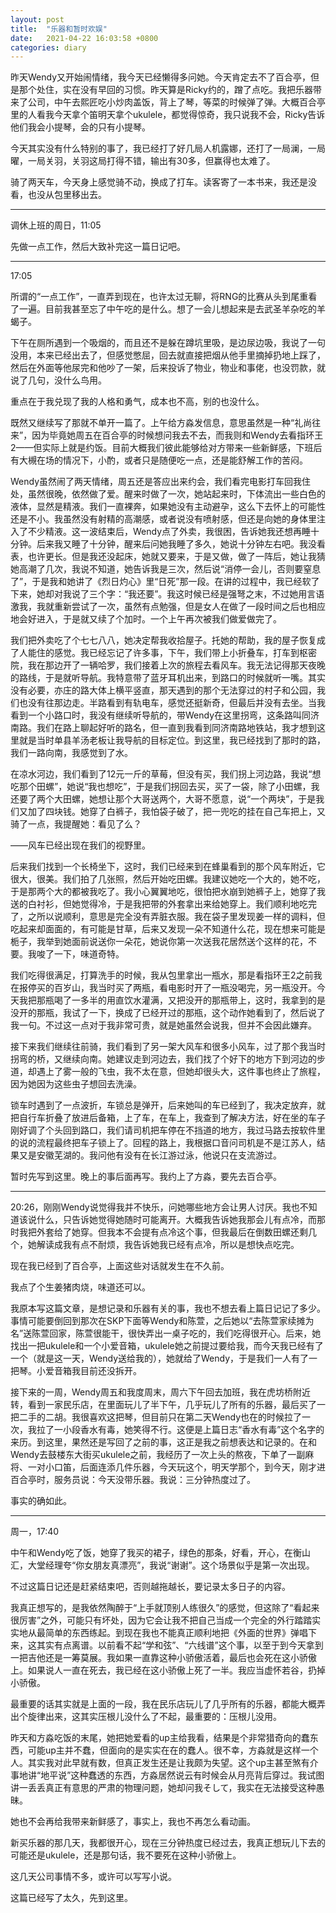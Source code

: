 ```yaml
---
layout: post
title:  "乐器和暂时欢娱"
date:   2021-04-22 16:03:58 +0800
categories: diary
---
```


昨天Wendy又开始闹情绪，我今天已经懒得多问她。今天肯定去不了百合亭，但是那个处住，实在没有早回的习惯。昨天算是Ricky约的，蹭了点吃。我把乐器带来了公司，中午去熙匠吃小炒肉盖饭，背上了琴，等菜的时候弹了弹。大概百合亭里的人看我今天拿个笛明天拿个ukulele，都觉得惊奇，我只说我不会，Ricky告诉他们我会小提琴，会的只有小提琴。

今天其实没有什么特别的事了，我已经打了好几局人机露娜，还打了一局澜，一局曜，一局关羽，关羽这局打得不错，输出有30多，但赢得也太难了。

骑了两天车，今天身上感觉骑不动，换成了打车。读客寄了一本书来，我还是没看，也没从包里移出去。

---

调休上班的周日，11:05

先做一点工作，然后大致补完这一篇日记吧。

---

17:05

所谓的“一点工作”，一直弄到现在，也许太过无聊，将RNG的比赛从头到尾重看了一遍。目前我甚至忘了中午吃的是什么。想了一会儿想起来是去武圣羊杂吃的羊蝎子。

下午在厕所遇到一个吸烟的，而且还不是躲在蹲坑里吸，是边尿边吸，我说了一句没用，本来已经出去了，但感觉憋屈，回去就直接把烟从他手里摘掉扔地上踩了，然后在外面等他尿完和他吵了一架，后来投诉了物业，物业和事佬，也没罚款，就说了几句，没什么鸟用。

重点在于我兑现了我的人格和勇气，成本也不高，别的也没什么。

既然又继续写了那就不单开一篇了。上午给方淼发信息，意思虽然是一种“礼尚往来”，因为毕竟她周五在百合亭的时候想问我去不去，而我则和Wendy去看指环王2——但实际上就是约饭。目前大概我们彼此能够给对方带来一些新鲜感，下班后有大槻在场的情况下，小酌，或者只是随便吃一点，还是能舒解工作的苦闷。

Wendy虽然闹了两天情绪，周五还是答应出来约会，我们看完电影打车回我住处，虽然很晚，依然做了爱。醒来时做了一次，她站起来时，下体流出一些白色的液体，显然是精液。我们一直裸奔，如果她没有主动避孕，这么下去怀上的可能性还是不小。我虽然没有射精的高潮感，或者说没有喷射感，但还是向她的身体里注入了不少精液。这一波结束后，Wendy点了外卖，我很困，告诉她我还想再睡十分钟。后来我又睡了十分钟，醒来后问她我睡了多久，她说十分钟左右吧。我没看表，也许更长。但是我还没起床，她就又要来，于是又做，做了一阵后，她让我猜她高潮了几次，我说不知道，她告诉我是三次，然后说“消停一会儿，否则要窒息了”，于是我和她讲了《烈日灼心》里“日死”那一段。在讲的过程中，我已经软了下来，她却对我说了三个字：“我还要”。我这时候已经是强弩之末，不过她用言语激我，我就重新尝试了一次，虽然有点勉强，但是女人在做了一段时间之后也相应地会好进入，于是就又续了个加时。一个上午再次被我们做爱做完了。

我们把外卖吃了个七七八八，她决定帮我收拾屋子。托她的帮助，我的屋子恢复成了人能住的感觉。我已经忘记了许多事，下午，我们带上小折叠车，打车到枢密院，我在那边开了一辆哈罗，我们接着上次的旅程去看风车。我无法记得那天夜晚的路线，于是就听导航。我特意带了蓝牙耳机出来，到路口的时候就听一嘴。其实没有必要，亦庄的路大体上横平竖直，那天遇到的那个无法穿过的村子和公园，我们也没有往那边走。半路看到有轨电车，感觉还挺新奇，但最后并没有去坐。当我看到一个小路口时，我没有继续听导航的，带Wendy在这里拐弯，这条路叫同济南路。我们在路上聊起好听的路名，但一直到我看到同济南路地铁站，我才想到这里就是当时单县羊汤老板让我导航的目标定位。到这里，我已经找到了那时的路，我们一路向南，我感觉到了水。

在凉水河边，我们看到了12元一斤的草莓，但没有买，我们拐上河边路，我说“想吃那个田螺”，她说“我也想吃”，于是我们拐回去买，买了一袋，除了小田螺，我还要了两个大田螺，她想让那个大哥送两个，大哥不愿意，说“一个两块”，于是我们又加了四块钱。她穿了白裤子，我怕袋子破了，把一兜吃的挂在自己车把上，又骑了一点，我提醒她：看见了么？

——风车已经出现在我们的视野里。

后来我们找到一个长椅坐下，这时，我们已经来到在蜂巢看到的那个风车附近，它很大，很美。我们拍了几张照，然后开始吃田螺。我建议她吃一个大的，她不吃，于是那两个大的都被我吃了。我小心翼翼地吃，很怕把水崩到她裤子上，她穿了我送的白衬衫，但她觉得冷，于是我把带的外套拿出来给她穿上。我们顺利地吃完了，之所以说顺利，意思是完全没有弄脏衣服。我在袋子里发现姜一样的调料，但吃起来却面面的，有可能是甘草，后来又发现一朵不知道什么花，现在想来可能是栀子，我举到她面前说送你一朵花，她说你第一次送我花居然送个这样的花，不要。我唆了一下，味道奇特。

我们吃得很满足，打算洗手的时候，我从包里拿出一瓶水，那是看指环王2之前我在报停买的百岁山，我当时买了两瓶，看电影时开了一瓶没喝完，另一瓶没开。今天我把那瓶喝了一多半的用直饮水灌满，又把没开的那瓶带上，这时，我拿到的是没开的那瓶，我试了一下，换成了已经开过的那瓶，这个动作她看到了，然后说了我一句。不过这一点对于我非常可贵，就是她虽然会说我，但并不会因此嫌弃。

接下来我们继续往前骑，我们看到了另一架大风车和很多小风车，过了那个我当时拐弯的桥，又继续向南。她建议走到河边去，我们找了个好下的地方下到河边的步道，却遇上了雾一般的飞虫，我不太在意，但她却很头大，这件事也终止了旅程，因为她因为这些虫子想回去洗澡。

锁车时遇到了一点波折，车锁总是弹开，后来她叫的车已经到了，我决定放弃，就把自行车折叠了放进后备箱，上了车，在车上，我查到了解决方法，好在坐的车子刚好调了个头回到路口，我们请司机把车停在不挡道的地方，我过马路去按软件里的说的流程最终把车子锁上了。回程的路上，我根据口音问司机是不是江苏人，结果又是安徽芜湖的。我问他有没有在长江游过泳，他说只在支流游过。

暂时先写到这里。晚上的事后面再写。我约上了方淼，要先去百合亭。

----

20:26，刚刚Wendy说觉得我并不快乐，问她哪些地方会让男人讨厌。我也不知道该说什么，只告诉她觉得她随时可能离开。大概我告诉她我那会儿有点冷，而那时我把外套给了她穿。但我本不会提有点冷这个事，但我最后在倒数田螺还剩几个，她解读成我有点不耐烦，我告诉她我已经有点冷，所以是想快点吃完。

现在我已经到了百合亭，上面这些对话就发生在不久前。

我点了个生姜猪肉烧，味道还可以。

我原本写这篇文章，是想记录和乐器有关的事，我也不想去看上篇日记记了多少。事情可能要倒回到那次在SKP下面等Wendy和陈萱，之后她以“去陈萱家续摊为名”送陈萱回家，陈萱很能干，很快弄出一桌子吃的，我们吃得很开心。后来，她找出一把ukulele和一个小爱音箱，ukulele她之前提过要给我，而今天我已经有了一个（就是这一天，Wendy送给我的），她就给了Wendy，于是我们一人有了一把琴。小爱音箱我目前还没拆开。

接下来的一周，Wendy周五和我度周末，周六下午回去加班，我在虎坊桥附近转，看到一家民乐店，在里面玩儿了半下午，几乎玩儿了所有的乐器，最后买了一把二手的二胡。我很喜欢这把琴，但目前只在第二天Wendy也在的时候拉了一次，我拉了一小段香水有毒，她笑得不行。这便是上篇日志“香水有毒”这个名字的来历。到这里，果然还是写回了之前的事，这正是我之前想表达和记录的。在和Wendy去鼓楼东大街买ukulele之前，我经历了一次上头的熬夜，下单了一副麻将、一对小口笛，后面连添几件乐器，今天玩这个，明天学那个，到今天，刚才进百合亭时，服务员说：今天没带乐器。我说：三分钟热度过了。

事实的确如此。

----

周一，17:40

中午和Wendy吃了饭，她穿了我买的裙子，绿色的那条，好看，开心，在衡山汇，大堂经理夸“你女朋友真漂亮”，我说“谢谢”。这个场景似乎是第一次出现。

不过这篇日记还是赶紧结束吧，否则越拖越长，要记录太多日子的内容。

我真正想写的，是我依然陶醉于“上手就顶别人练很久”的感觉，但这除了“看起来很厉害”之外，可能只有坏处，因为它会让我不把自己当成一个完全的外行踏踏实实地从最简单的东西练起。到现在我也不能真正顺利地把《外面的世界》弹唱下来，这其实有点离谱。以前看不起“学和弦”、“六线谱”这个事，以至于到今天拿到一把吉他还是一筹莫展。我如果一直靠这种小骄傲活着，最后也会死在这小骄傲上。如果说人一直在死去，我已经在这小骄傲上死了一半。我应当虚怀若谷，扔掉小骄傲。

最重要的话其实就是上面的一段，我在民乐店玩儿了几乎所有的乐器，都能大概弄出个旋律出来，这其实压根儿没什么了不起，最重要的：压根儿没用。

昨天和方淼吃饭的末尾，她把她爱看的up主给我看，结果是个非常猎奇向的蠢东西，可能up主并不蠢，但面向的是实实在在的蠢人。很不幸，方淼就是这样一个人。其实我对此早就有数，但真正发生还是让我颇为失望。这个up主甚至煞有介事地讲“地平说”这种蠢透的东西，方淼居然说云有时候会从月亮背后穿过。我试图讲一丢丢真正有意思的严肃的物理问题，她却问我そして，我实在无法接受这种愚昧。

她也不会再给我带来新鲜感了，事实上，我也不再怎么看动画。

新买乐器的那几天，我都很开心，现在三分钟热度已经过去，我真正想玩儿下去的可能还是ukulele，还是那句话，我不要死在这种小骄傲上。

这几天公司事情不多，或许可以写写小说。

这篇已经写了太久，先到这里。
